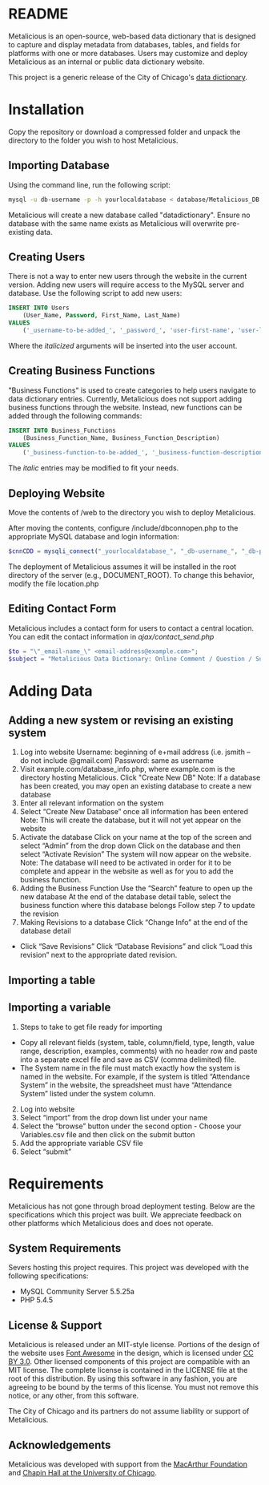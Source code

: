 README
======
Metalicious is an open-source, web-based data dictionary that is designed to capture and display metadata from databases, tables, and fields for platforms with one or more databases. Users may customize and deploy Metalicious as an internal or public data dictionary website.

This project is a generic release of the City of Chicago's [data dictionary](http://datadictionary.cityofchicago.org).

Installation
============
Copy the repository or download a compressed folder and unpack the directory to the folder you wish to host Metalicious.

Importing Database
------------------
Using the command line, run the following script:
```bash
mysql -u db-username -p -h yourlocaldatabase < database/Metalicious_DB.sql
```
Metalicious will create a new database called "datadictionary". Ensure no database with the same name exists as Metalicious will overwrite pre-existing data.


Creating Users
--------------
There is not a way to enter new users through the website in the current version. Adding new users will require access to the MySQL server and database. Use the following script to add new users:
```sql
INSERT INTO Users
	(User_Name, Password, First_Name, Last_Name)
VALUES
	('_username-to-be-added_', '_password_', 'user-first-name', 'user-last-name');
```
Where the _italicized_ arguments will be inserted into the user account.

Creating Business Functions
---------------------------
"Business Functions" is used to create categories to help users navigate to data dictionary entries. Currently, Metalicious does not support adding business functions through the website. Instead, new functions can be added through the following commands:
```sql
INSERT INTO Business_Functions
	(Business_Function_Name, Business_Function_Description)
VALUES
	('_business-function-to-be-added_', '_business-function-description_');
```
The _italic_ entries may be modified to fit your needs.

Deploying Website
-----------------
Move the contents of /web to the directory you wish to deploy Metalicious.

After moving the contents, configure /include/dbconnopen.php to the appropriate MySQL database and login information:
```php
$cnnCDD = mysqli_connect("_yourlocaldatabase_", "_db-username_", "_db-password_")
```

The deployment of Metalicious assumes it will be installed in the root directory of the server (e.g., DOCUMENT_ROOT). To change this behavior, modify the file location.php 

Editing Contact Form
--------------------
Metalicious includes a contact form for users to contact a central location. You can edit the contact information in _ajax/contact_send.php_ 
```php
$to = "\"_email-name_\" <email-address@example.com>";
$subject = "Metalicious Data Dictionary: Online Comment / Question / Suggestion";
```

Adding Data
===========

Adding a new system or revising an existing system
-------------------
1.	Log into website
	Username: beginning of e+mail address (i.e. jsmith – do not include @gmail.com)
	Password: same as username
2.	Visit example.com/database_info.php, where example.com is the directory hosting Metalicious. Click "Create New DB"
	Note: If a database has been created, you may open an existing database to create a new database
3.	Enter all relevant information on the system 
4.	Select “Create New Database” once all information has been entered
	Note: This will create the database, but it will not yet appear on the website
5.	Activate the database 
	Click on your name at the top of the screen and select “Admin” from the drop down
	Click on the database and then select “Activate Revision”
	The system will now appear on the website.  Note: The database will need to be activated in order for it to be complete and appear in the website as well as for you to add the business function.
6.	Adding the Business Function
	Use the “Search” feature to open up the new database
	At the end of the database detail table, select the business function where this database belongs
	Follow step 7 to update the revision
7.	Making Revisions to a database
	Click “Change Info” at the end of the database detail 
+	Click “Save Revisions”
	Click “Database Revisions” and click “Load this revision” next to the appropriate dated revision.


Importing a table
-----------------



Importing a variable
---------------------
1.	Steps to take to get file ready for importing
+	Copy all relevant fields (system, table, column/field, type, length, value range, description, examples, comments) with no header row and paste into a separate excel file and save as CSV (comma delimited) file.
+	The System name in the file must match exactly how the system is named in the website.  For example, if the system is titled “Attendance System” in the website, the spreadsheet must have “Attendance System” listed under the system column.  
2.	Log into website
3.	Select “import” from the drop down list under your name 
4.	Select the “browse” button under the second option - Choose your Variables.csv file and then click on the submit button
5.	Add the appropriate variable CSV file
6.	Select “submit”



Requirements
============

Metalicious has not gone through broad deployment testing. Below are the specifications which this project was built. We appreciate feedback on other platforms which Metalicious does and does not operate.

System Requirements
-------------------
Severs hosting this project requires. This project was developed with the following specifications:
+ MySQL Community Server 5.5.25a
+ PHP 5.4.5

License & Support
-----------------

Metalicious is released under an MIT-style license. Portions of the design of the website uses [Font Awesome](http://fortawesome.github.com/Font-Awesome/) in the design, which is licensed under [CC BY 3.0](http://creativecommons.org/licenses/by/3.0/). Other licensed components of this project are compatible with an MIT license. The complete license is contained in the LICENSE file at the root of this distribution. By using this software in any fashion, you are agreeing to be bound by the terms of this license. You must not remove this notice, or any other, from this software.

The City of Chicago and its partners do not assume liability or support of Metalicious.

Acknowledgements
----------------

Metalicious was developed with support from the [MacArthur Foundation](http://www.macfound.org/) and [Chapin Hall at the University of Chicago](http://www.chapinhall.org/).
